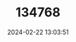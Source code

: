 ---
title: "134768"
category: "Sudanonautes africanus"
draft: false
date: 2024-02-22 13:03:51
languages:
  English: ["African River Crab"]
---